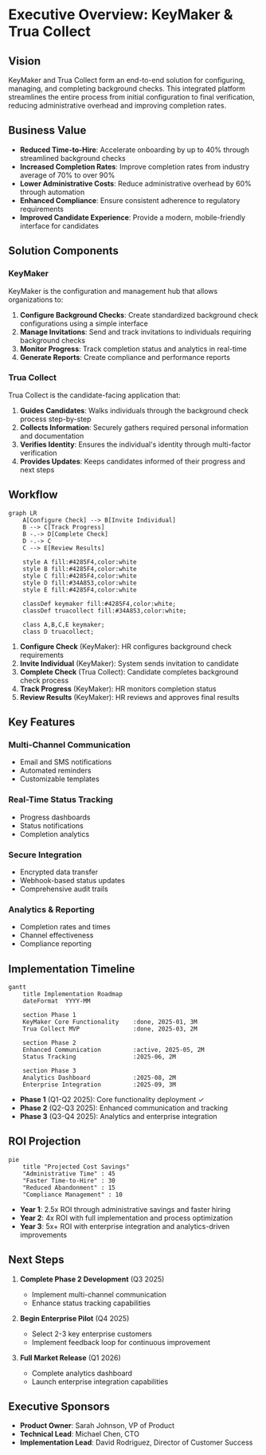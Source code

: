 # Executive Overview: KeyMaker & Trua Collect

## Vision

KeyMaker and Trua Collect form an end-to-end solution for configuring, managing, and completing background checks. This integrated platform streamlines the entire process from initial configuration to final verification, reducing administrative overhead and improving completion rates.

## Business Value

- **Reduced Time-to-Hire**: Accelerate onboarding by up to 40% through streamlined background checks
- **Increased Completion Rates**: Improve completion rates from industry average of 70% to over 90%
- **Lower Administrative Costs**: Reduce administrative overhead by 60% through automation
- **Enhanced Compliance**: Ensure consistent adherence to regulatory requirements
- **Improved Candidate Experience**: Provide a modern, mobile-friendly interface for candidates

## Solution Components

### KeyMaker

KeyMaker is the configuration and management hub that allows organizations to:

1. **Configure Background Checks**: Create standardized background check configurations using a simple interface
2. **Manage Invitations**: Send and track invitations to individuals requiring background checks
3. **Monitor Progress**: Track completion status and analytics in real-time
4. **Generate Reports**: Create compliance and performance reports

### Trua Collect

Trua Collect is the candidate-facing application that:

1. **Guides Candidates**: Walks individuals through the background check process step-by-step
2. **Collects Information**: Securely gathers required personal information and documentation
3. **Verifies Identity**: Ensures the individual's identity through multi-factor verification
4. **Provides Updates**: Keeps candidates informed of their progress and next steps

## Workflow

```mermaid
graph LR
    A[Configure Check] --> B[Invite Individual]
    B --> C[Track Progress]
    B -.-> D[Complete Check]
    D -.-> C
    C --> E[Review Results]
    
    style A fill:#4285F4,color:white
    style B fill:#4285F4,color:white
    style C fill:#4285F4,color:white
    style D fill:#34A853,color:white
    style E fill:#4285F4,color:white
    
    classDef keymaker fill:#4285F4,color:white;
    classDef truacollect fill:#34A853,color:white;
    
    class A,B,C,E keymaker;
    class D truacollect;
```

1. **Configure Check** (KeyMaker): HR configures background check requirements
2. **Invite Individual** (KeyMaker): System sends invitation to candidate
3. **Complete Check** (Trua Collect): Candidate completes background check process
4. **Track Progress** (KeyMaker): HR monitors completion status
5. **Review Results** (KeyMaker): HR reviews and approves final results

## Key Features

### Multi-Channel Communication
- Email and SMS notifications
- Automated reminders
- Customizable templates

### Real-Time Status Tracking
- Progress dashboards
- Status notifications
- Completion analytics

### Secure Integration
- Encrypted data transfer
- Webhook-based status updates
- Comprehensive audit trails

### Analytics & Reporting
- Completion rates and times
- Channel effectiveness
- Compliance reporting

## Implementation Timeline

```mermaid
gantt
    title Implementation Roadmap
    dateFormat  YYYY-MM
    
    section Phase 1
    KeyMaker Core Functionality    :done, 2025-01, 3M
    Trua Collect MVP               :done, 2025-03, 2M
    
    section Phase 2
    Enhanced Communication         :active, 2025-05, 2M
    Status Tracking                :2025-06, 2M
    
    section Phase 3
    Analytics Dashboard            :2025-08, 2M
    Enterprise Integration         :2025-09, 3M
```

- **Phase 1** (Q1-Q2 2025): Core functionality deployment ✓
- **Phase 2** (Q2-Q3 2025): Enhanced communication and tracking
- **Phase 3** (Q3-Q4 2025): Analytics and enterprise integration

## ROI Projection

```mermaid
pie
    title "Projected Cost Savings"
    "Administrative Time" : 45
    "Faster Time-to-Hire" : 30
    "Reduced Abandonment" : 15
    "Compliance Management" : 10
```

- **Year 1**: 2.5x ROI through administrative savings and faster hiring
- **Year 2**: 4x ROI with full implementation and process optimization
- **Year 3**: 5x+ ROI with enterprise integration and analytics-driven improvements

## Next Steps

1. **Complete Phase 2 Development** (Q3 2025)
   - Implement multi-channel communication
   - Enhance status tracking capabilities

2. **Begin Enterprise Pilot** (Q4 2025)
   - Select 2-3 key enterprise customers
   - Implement feedback loop for continuous improvement

3. **Full Market Release** (Q1 2026)
   - Complete analytics dashboard
   - Launch enterprise integration capabilities

## Executive Sponsors

- **Product Owner**: Sarah Johnson, VP of Product
- **Technical Lead**: Michael Chen, CTO
- **Implementation Lead**: David Rodriguez, Director of Customer Success